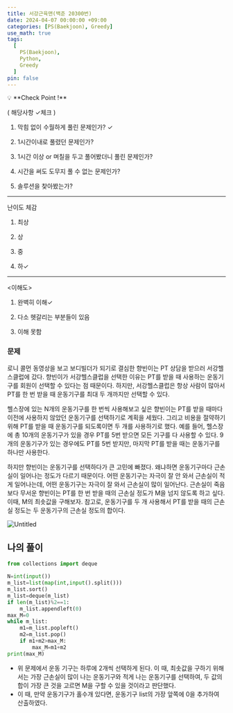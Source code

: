 ```yaml
---
title: 서강근육맨(백준 20300번)
date: 2024-04-07 00:00:00 +09:00
categories: [PS(Baekjoon), Greedy]
use_math: true
tags:
  [
    PS(Baekjoon),
    Python,
    Greedy
  ]
pin: false
---
```


<aside>
💡 **Check Point !**

( 해당사항 ✓체크 )

1. 막힘 없이 수월하게 풀린 문제인가? ✓

2. 1시간이내로 풀렸던 문제인가?

3. 1시간 이상 or 며칠을 두고 풀어봤더니 풀린 문제인가?

4. 시간을 써도 도무지 풀 수 없는 문제인가?

5. 솔루션을 찾아봤는가?

---

난이도 체감

1. 최상

2. 상

3. 중

4. 하✓

---

<이해도>

1. 완벽히 이해✓

2. 다소 헷갈리는 부분들이 있음

3. 이해 못함

</aside>

### 문제

로니 콜먼 동영상을 보고 보디빌더가 되기로 결심한 향빈이는 PT 상담을 받으러 서강헬스클럽에 갔다. 향빈이가 서강헬스클럽을 선택한 이유는 PT를 받을 때 사용하는 운동기구를 회원이 선택할 수 있다는 점 때문이다. 하지만, 서강헬스클럽은 항상 사람이 많아서 PT를 한 번 받을 때 운동기구를 최대 두 개까지만 선택할 수 있다.

헬스장에 있는 N개의 운동기구를 한 번씩 사용해보고 싶은 향빈이는 PT를 받을 때마다 이전에 사용하지 않았던 운동기구를 선택하기로 계획을 세웠다. 그리고 비용을 절약하기 위해 PT를 받을 때 운동기구를 되도록이면 두 개를 사용하기로 했다. 예를 들어, 헬스장에 총 10개의 운동기구가 있을 경우 PT를 5번 받으면 모든 기구를 다 사용할 수 있다. 9개의 운동기구가 있는 경우에도 PT를 5번 받지만, 마지막 PT를 받을 때는 운동기구를 하나만 사용한다.

하지만 향빈이는 운동기구를 선택하다가 큰 고민에 빠졌다. 왜냐하면 운동기구마다 근손실이 일어나는 정도가 다르기 때문이다. 어떤 운동기구는 자극이 잘 안 와서 근손실이 적게 일어나는데, 어떤 운동기구는 자극이 잘 와서 근손실이 많이 일어난다. 근손실이 죽음보다 무서운 향빈이는 PT를 한 번 받을 때의 근손실 정도가 M을 넘지 않도록 하고 싶다. 이때, M의 최솟값을 구해보자. 참고로, 운동기구를 두 개 사용해서 PT를 받을 때의 근손실 정도는 두 운동기구의 근손실 정도의 합이다.

![Untitled](https://github.com/gihuni99/gihuni99.github.io/assets/90080065/4c8bea4d-b92c-4485-ad13-fb0f013a4eab)

## 나의 풀이

```python
from collections import deque

N=int(input())
m_list=list(map(int,input().split()))
m_list.sort()
m_list=deque(m_list)
if len(m_list)%2==1:
    m_list.appendleft(0)
max_M=0
while m_list:
    m1=m_list.popleft()
    m2=m_list.pop()
    if m1+m2>max_M:
        max_M=m1+m2
print(max_M)
```

- 위 문제에서 운동 기구는 하루에 2개씩 선택하게 된다. 이 때, 최솟값을 구하기 위해서는 가장 근손실이 많이 나는 운동기구와 적게 나는 운동기구를 선택하여, 두 값의 합이 가장 큰 것을 고르면 M을 구할 수 있을 것이라고 판단했다.
- 이 때, 만약 운동기구가 홀수개 있다면, 운동기구 list의 가장 앞쪽에 0을 추가하여 산출하였다.